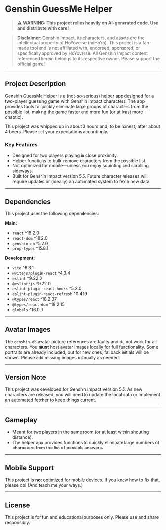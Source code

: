 # Genshin GuessMe Helper

> **⚠️ WARNING: This project relies heavily on AI-generated code. Use and distribute with care!**

> **Disclaimer:** Genshin Impact, its characters, and assets are the intellectual property of HoYoverse (miHoYo). This project is a fan-made tool and is not affiliated with, endorsed, sponsored, or specifically approved by HoYoverse. All Genshin Impact content referenced herein belongs to its respective owner. Please support the official game!

---

## Project Description
Genshin GuessMe Helper is a (not-so-serious) helper app designed for a two-player guessing game with Genshin Impact characters. The app provides tools to quickly eliminate large groups of characters from the possible list, making the game faster and more fun (or at least more chaotic).

This project was whipped up in about 3 hours and, to be honest, after about 4 beers. Please set your expectations accordingly.

### Key Features
- Designed for two players playing in close proximity.
- Helper functions to bulk-remove characters from the possible list.
- Not optimized for mobile—unless you enjoy squinting and scrolling sideways.
- Built for Genshin Impact version 5.5. Future character releases will require updates or (ideally) an automated system to fetch new data.

---

## Dependencies
This project uses the following dependencies:

**Main:**
- `react` ^18.2.0
- `react-dom` ^18.2.0
- `genshin-db` ^5.2.0
- `prop-types` ^15.8.1

**Development:**
- `vite` ^6.3.1
- `@vitejs/plugin-react` ^4.3.4
- `eslint` ^9.22.0
- `@eslint/js` ^9.22.0
- `eslint-plugin-react-hooks` ^5.2.0
- `eslint-plugin-react-refresh` ^0.4.19
- `@types/react` ^18.2.37
- `@types/react-dom` ^18.2.15
- `globals` ^16.0.0

---

## Avatar Images
The `genshin-db` avatar picture references are faulty and do not work for all characters. You **must** host avatar images locally for full functionality. Some portraits are already included, but for new ones, fallback initials will be shown. Please add missing images manually as needed.

---

## Version Note
This project was developed for Genshin Impact version 5.5. As new characters are released, you will need to update the local data or implement an automated fetcher to keep things current.

---

## Gameplay
- Meant for two players in the same room (or at least within shouting distance).
- The helper app provides functions to quickly eliminate large numbers of characters from the list of possible answers.

---

## Mobile Support
This project is **not** optimized for mobile devices. If you know how to fix that, please do! (And teach me your ways.)

---

## License
This project is for fun and educational purposes only. Please use and share responsibly.
